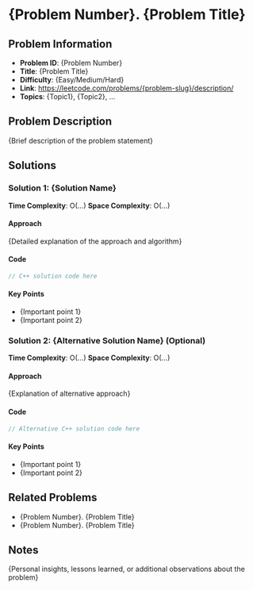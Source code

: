 # {Problem Number}. {Problem Title}

## Problem Information
- **Problem ID**: {Problem Number}
- **Title**: {Problem Title}
- **Difficulty**: {Easy/Medium/Hard}
- **Link**: https://leetcode.com/problems/{problem-slug}/description/
- **Topics**: {Topic1}, {Topic2}, ...

## Problem Description

{Brief description of the problem statement}

## Solutions

### Solution 1: {Solution Name}
**Time Complexity**: O(...)
**Space Complexity**: O(...)

#### Approach
{Detailed explanation of the approach and algorithm}

#### Code
```cpp
// C++ solution code here
```

#### Key Points
- {Important point 1}
- {Important point 2}

### Solution 2: {Alternative Solution Name} (Optional)
**Time Complexity**: O(...)
**Space Complexity**: O(...)

#### Approach
{Explanation of alternative approach}

#### Code
```cpp
// Alternative C++ solution code here
```

#### Key Points
- {Important point 1}
- {Important point 2}

## Related Problems
- {Problem Number}. {Problem Title}
- {Problem Number}. {Problem Title}

## Notes
{Personal insights, lessons learned, or additional observations about the problem}